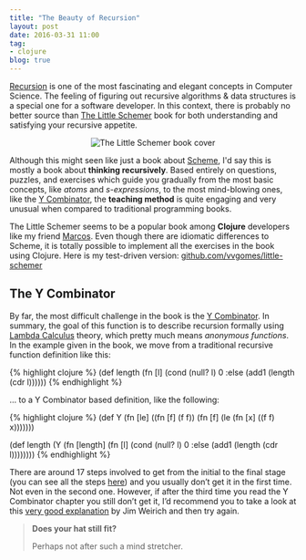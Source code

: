 ```yaml
---
title: "The Beauty of Recursion"
layout: post
date: 2016-03-31 11:00
tag:
- clojure
blog: true
---
```


[Recursion](https://en.wikipedia.org/wiki/Recursion) is one of the most fascinating and elegant concepts in Computer Science. The feeling of figuring out recursive algorithms & data structures is a special one for a software developer. In this context, there is probably no better source than [The Little Schemer](http://amazon.com/dp/B00HRFIVOS) book for both understanding and satisfying your recursive appetite.

<div style="text-align:center">
  <img class="image"
    src="http://ecx.images-amazon.com/images/I/41n1PjcsAKL._SX371_BO1.jpg"
    alt="The Little Schemer book cover">
</div>

Although this might seen like just a book about [Scheme](https://en.wikipedia.org/wiki/Scheme_%28programming_language%29), I'd say this is mostly a book about **thinking recursively**. Based entirely on questions, puzzles, and exercises which guide you gradually from the most basic concepts, like *atoms* and *s-expressions*, to the most mind-blowing ones, like the [Y Combinator](https://en.wikipedia.org/wiki/Fixed-point_combinator#Y_combinator), the **teaching method** is quite engaging and very unusual when compared to traditional programming books.

The Little Schemer seems to be a popular book among **Clojure** developers like my friend [Marcos](http://www.marcosccm.io/posts/the-little-schemer). Even though there are idiomatic differences to Scheme, it is totally possible to implement all the exercises in the book using Clojure. Here is my test-driven version: [github.com/vvgomes/little-schemer](https://github.com/vvgomes/little-schemer)

## The Y Combinator

By far, the most difficult challenge in the book is the [Y Combinator](https://en.wikipedia.org/wiki/Fixed-point_combinator#Y_combinator). In summary, the goal of this function is to describe recursion formally using [Lambda Calculus](https://en.wikipedia.org/wiki/Lambda_calculus) theory, which pretty much means *anonymous functions*. In the example given in the book, we move from a traditional recursive function definition like this:

{% highlight clojure %}
(def length
  (fn [l]
   (cond
     (null? l) 0
     :else (add1 (length (cdr l))))))
{% endhighlight %}

… to a Y Combinator based definition, like the following:

{% highlight clojure %}
(def Y
  (fn [le]
    ((fn [f] (f f))
      (fn [f] (le (fn [x] ((f f) x)))))))

(def length
  (Y
    (fn [length]
      (fn [l]
        (cond
          (null? l) 0
          :else (add1 (length (cdr l))))))))
{% endhighlight %}

There are around 17 steps involved to get from the initial to the final stage (you can see all the steps [here](https://github.com/vvgomes/little-schemer/blob/master/src/little_schemer/chapter09.clj)) and you usually don’t get it in the first time. Not even in the second one. However, if after the third time you read the Y Combinator chapter you still don’t get it, I’d recommend you to take a look at this [very good explanation](http://www.infoq.com/presentations/Y-Combinator) by Jim Weirich and then try again.

> **Does your hat still fit?**
>
> Perhaps not after such a mind stretcher.
